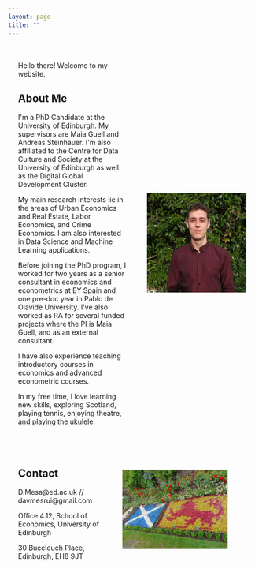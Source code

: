 ```yaml
---
layout: page
title: ""
---
```


<div style="display: flex; align-items: center;">
  <div style="flex: 1; padding: 20px;">
    <p>Hello there! Welcome to my website.</p>
    <h2>About Me</h2>
    <p>I'm a PhD Candidate at the University of Edinburgh. My supervisors are Maia Guell and Andreas Steinhauer. I'm also affiliated to the Centre for Data Culture and Society at the University of Edinburgh as well as the Digital Global Development Cluster.</p>
    <p>My main research interests lie in the areas of Urban Economics and Real Estate, Labor Economics, and Crime Economics. I am also interested in Data Science and Machine Learning applications.</p>
    <p>Before joining the PhD program, I worked for two years as a senior consultant in economics and econometrics at EY Spain and one pre-doc year in Pablo de Olavide University. I've also worked as RA for several funded projects where the PI is Maia Guell, and as an external consultant.</p>
    <p> I have also experience teaching introductory courses in economics and advanced econometric courses. </p>
    <p> In my free time, I love learning new skills, exploring Scotland, playing tennis, enjoying theatre, and playing the ukulele. </p>      
  </div>
  <div style= "max-width: 40%; padding: 20px;">
    <img src="/images/dmr_gimage.jpg" alt="Pic of David">
  </div>
</div>


<div style="display: flex; align-items: center;">
  <div style="flex: 1; padding: 20px;">
    <h2>Contact</h2>
    <p>D.Mesa@ed.ac.uk // davmesrui@gmail.com</p>
    <p>Office 4.12, School of Economics, University of Edinburgh</p>
    <p>30 Buccleuch Place, Edinburgh, EH8 9JT</p>
  </div>
  <div style= "max-width: 50%; padding: 20px;">
    <img src="/images/flags.jpeg" alt="Flags" width="85%" height="85%">
  </div>
</div>
